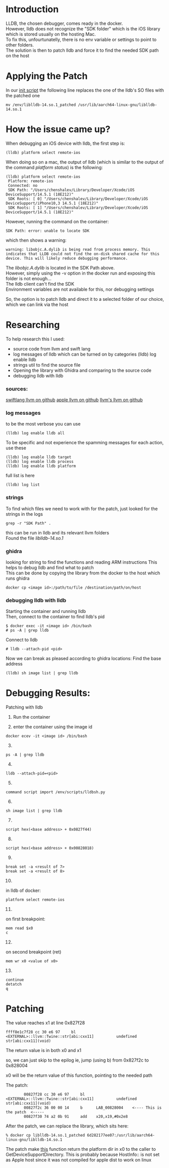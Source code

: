 
# Introduction
LLDB, the chosen debugger, comes ready in the docker.  
However, lldb does not recognize the "SDK folder" which is the iOS library which is stored usually on the hosting Mac.  
To fix this, unfourtunatelly, there is no env variable or settings to point to other folders.  
The solution is then to patch lldb and force it to find the needed SDK path on the host


# Applying the Patch
In our [init script](../docker/env/init) the following line replaces the one of the lldb's SO files with the patched one
```
mv /env/liblldb-14.so.1_patched /usr/lib/aarch64-linux-gnu/liblldb-14.so.1
```


# How the issue came up?

When debugging an iOS device with lldb, the first step is:
```
(lldb) platform select remote-ios
```
When doing so on a mac, the output of lldb (which is similar to the output of the command *platform status*) is the following:
```
(lldb) platform select remote-ios
 Platform: remote-ios
 Connected: no
 SDK Path: "/Users/chenshalev/Library/Developer/Xcode/iOS DeviceSupport/14.5.1 (18E212)"
 SDK Roots: [ 0] "/Users/chenshalev/Library/Developer/Xcode/iOS DeviceSupport/iPhone10,3 14.5.1 (18E212)"
 SDK Roots: [ 1] "/Users/chenshalev/Library/Developer/Xcode/iOS DeviceSupport/14.5.1 (18E212)"
 ```
However, running the command on the container:

```
SDK Path: error: unable to locate SDK
```
which then shows a warning:
```
warning: libobjc.A.dylib is being read from process memory. This indicates that LLDB could not find the on-disk shared cache for this device. This will likely reduce debugging performance.
```
The *libobjc.A.dylib* is located in the SDK Path above.  
However, simply using the -v option in the docker run and exposing this folder is not enough...  
The lldb client can't find the SDK  
Environment variables are not available for this, nor debugging settings  

So, the option is to patch lldb and direct it to a selected folder of our choice, which we can link via the host  



# Researching

To help research this I used:
* source code from llvm and swift lang
* log messages of lldb which can be turned on by categories (lldb) log enable lldb <category>
* strings util to find the source file
* Opening the library with Ghidra and comparing to the source code
* debugging lldb with lldb


### sources:
[swiftlang llvm on github](https://github.com/swiftlang/llvm-project/blob/44036755b0464524cf1815783854ef939173e6d1/lldb/source/Plugins/Platform/MacOSX/PlatformDarwinDevice.cpp#L229)
[apple llvm on github](https://github.com/search?q=repo%3Aapple%2Fswift-lldb+UpdateSDKDirectoryInfosIfNeeded&type=code)
[llvm's llvm on github](https://github.com/llvm/llvm-project/blob/1c154a20b4943e9c94bcff8ee5bba34fdf9e52e5/lldb/source/Utility/XcodeSDK.cpp#L330)

### log messages
to be the most verbose you can use
```
(lldb) log enable lldb all
```
To be specific and not experience the spamming messages for each action, use these
```
(lldb) log enable lldb target
(lldb) log enable lldb process
(lldb) log enable lldb platform
```
full list is here
```
(lldb) log list
```


### strings
To find which files we need to work with for the patch, just looked for the strings in the logs
```
grep -r "SDK Path" .
```
this can be run in lldb and its relevant llvm folders  
Found the file *liblldb-14.so.1*


### ghidra
looking for string to find the functions and reading ARM instructions
This helps to debug lldb and find what to patch   
This can be done by copying the library from the docker to the host which runs ghidra
```
docker cp <image id>:/path/to/file /destination/path/on/host
```

### debugging lldb with lldb
Starting the container and running lldb   
Then, connect to the container to find lldb's pid
```
$ docker exec -it <image id> /bin/bash
# ps -A | grep lldb
```
Connect to lldb
```
# lldb --attach-pid <pid>
```

Now we can break as pleased according to ghidra locations:
Find the base address
```
(lldb) sh image list | grep lldb
```


# Debugging Results:

Patching with lldb

1) Run the container

2) enter the container using the image id
```
docker ecev -it <image id> /bin/bash
```
3)
```
ps -A | grep lldb
```
4)
```
lldb --attach-pid=<pid>
```

5)
```
command script import /env/scripts/lldbsh.py
```

6)
```
sh image list | grep lldb
```

7)
```
script hex(<base address> + 0x0827f44)
```

8)
```
script hex(<base address> + 0x00828018)
```

9)
```
break set -a <result of 7>
break set -a <result of 8>
```

10)
in lldb of docker:
```
platform select remote-ios
```

11)
on first breakpoint:
```
mem read $x0
c
```

12)
on second breakpoint (ret)
```
mem wr x0 <value of x0>
```

13)
```
continue
detatch
q
```



# Patching


The value reaches x1 at line 0x827f28
```
ffff8e1c7f28 cc 30 e6 97     bl         <EXTERNAL>::llvm::Twine::str[abi:cxx11]          undefined str[abi:cxx11](void)
```

The return value is in both x0 and x1

so, we can just skip to the epilog
ie, jump (using b) from 0x827f2c to 0x828004

x0 will be the return value of this function, pointing to the needed path

The patch:
```
        00827f28 cc 30 e6 97     bl     <EXTERNAL>::llvm::Twine::str[abi:cxx11]          undefined str[abi:cxx11](void)
        00827f2c 36 00 00 14     b      LAB_00828004    <---- This is the patch  <-----
        00827f30 74 a2 0b 91     add    x20,x19,#0x2e8
```

After the patch, we can replace the library, which sits here:
```
% docker cp liblldb-14.so.1_patched 6d282177ee07:/usr/lib/aarch64-linux-gnu/liblldb-14.so.1
```

The patch make [this](https://github.com/llvm/llvm-project/blob/d02a704ec952f01ab258e8c4cbb3c01c8f768e15/lldb/source/Plugins/Platform/MacOSX/PlatformDarwinDevice.cpp#L229) function return the platform dir in x0 to the caller to GetDeviceSupportDirectory. This is probably because HostInfo:: is not set as Apple host since it was not compiled for apple dist to work on linux

